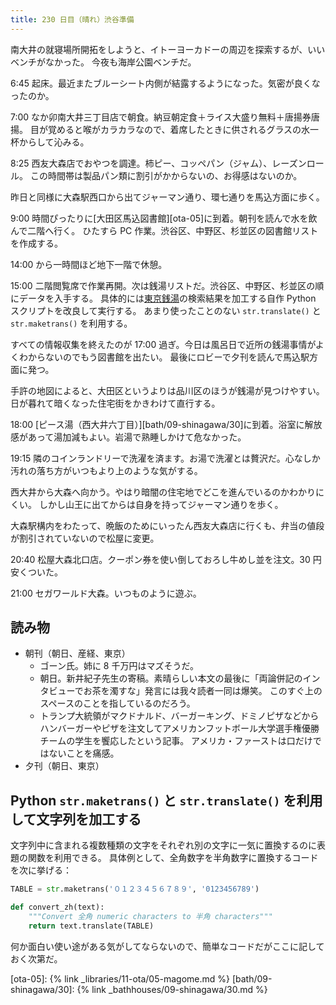 ```yaml
---
title: 230 日目（晴れ）渋谷準備
---
```


南大井の就寝場所開拓をしようと、イトーヨーカドーの周辺を探索するが、いいベンチがなかった。
今夜も海岸公園ベンチだ。

6:45 起床。最近またブルーシート内側が結露するようになった。気密が良くなったのか。

7:00 なか卯南大井三丁目店で朝食。納豆朝定食＋ライス大盛り無料＋唐揚券唐揚。
目が覚めると喉がカラカラなので、着席したときに供されるグラスの水一杯からして沁みる。

8:25 西友大森店でおやつを調達。柿ピー、コッペパン（ジャム）、レーズンロール。
この時間帯は製品パン類に割引がかからないの、お得感はないのか。

昨日と同様に大森駅西口から出てジャーマン通り、環七通りを馬込方面に歩く。

9:00 時間ぴったりに[大田区馬込図書館][ota-05]に到着。朝刊を読んで水を飲んで二階へ行く。
ひたすら PC 作業。渋谷区、中野区、杉並区の図書館リストを作成する。

14:00 から一時間ほど地下一階で休憩。

15:00 二階閲覧席で作業再開。次は銭湯リストだ。渋谷区、中野区、杉並区の順にデータを入手する。
具体的には[東京銭湯](http://www.1010.or.jp/)の検索結果を加工する自作 Python スクリプトを改良して実行する。
あまり使ったことのない `str.translate()` と `str.maketrans()` を利用する。

すべての情報収集を終えたのが 17:00 過ぎ。今日は風呂日で近所の銭湯事情がよくわからないのでもう図書館を出たい。
最後にロビーで夕刊を読んで馬込駅方面に発つ。

手許の地図によると、大田区というよりは品川区のほうが銭湯が見つけやすい。
日が暮れて暗くなった住宅街をかきわけて直行する。

18:00 [ピース湯（西大井六丁目）][bath/09-shinagawa/30]に到着。浴室に解放感があって湯加減もよい。岩湯で熟睡しかけて危なかった。

19:15 隣のコインランドリーで洗濯を済ます。お湯で洗濯とは贅沢だ。心なしか汚れの落ち方がいつもより上のような気がする。

西大井から大森へ向かう。やはり暗闇の住宅地でどこを進んでいるのかわかりにくい。
しかし山王に出てからは自身を持ってジャーマン通りを歩く。

大森駅構内をわたって、晩飯のためにいったん西友大森店に行くも、弁当の値段が割引されていないので松屋に変更。

20:40 松屋大森北口店。クーポン券を使い倒しておろし牛めし並を注文。30 円安くついた。

21:00 セガワールド大森。いつものように遊ぶ。

## 読み物

* 朝刊（朝日、産経、東京）
  * ゴーン氏。姉に 8 千万円はマズそうだ。
  * 朝日。新井紀子先生の寄稿。素晴らしい本文の最後に「両論併記のインタビューでお茶を濁すな」発言には我々読者一同は爆笑。
    このすぐ上のスペースのことを指しているのだろう。
  * トランプ大統領がマクドナルド、バーガーキング、ドミノピザなどから
    ハンバーガーやピザを注文してアメリカンフットボール大学選手権優勝チームの学生を饗応したという記事。
    アメリカ・ファーストは口だけではないことを痛感。
* 夕刊（朝日、東京）

## Python `str.maketrans()` と `str.translate()` を利用して文字列を加工する

文字列中に含まれる複数種類の文字をそれぞれ別の文字に一気に置換するのに表題の関数を利用できる。
具体例として、全角数字を半角数字に置換するコードを次に挙げる：

```python
TABLE = str.maketrans('０１２３４５６７８９', '0123456789')

def convert_zh(text):
    """Convert 全角 numeric characters to 半角 characters"""
    return text.translate(TABLE)
```

何か面白い使い途がある気がしてならないので、簡単なコードだがここに記しておく次第だ。

[ota-05]: {% link _libraries/11-ota/05-magome.md %}
[bath/09-shinagawa/30]: {% link _bathhouses/09-shinagawa/30.md %}
